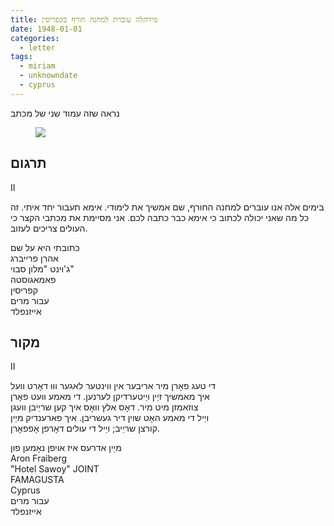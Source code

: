 ```yaml
---
title: מירהלה עוברת למחנה חורף בקפריסין
date: 1948-01-01
categories:
  - letter
tags:
  - miriam
  - unknowndate
  - cyprus
---
```


נראה שזה עמוד שני של מכתב

<figure class="half">
    <a  href="/pupko-papers/assets/images/1948-01-01-aron-fraiberg.jpg">
    <img src="/pupko-papers/assets/images/1948-01-01-aron-fraiberg.jpg"></a>
</figure>

## תרגום
II

בימים אלה אנו עוברים למחנה החורף, שם
אמשיך את לימודי. אימא תעבור
יחד איתי. זה כל מה שאני יכולה לכתוב
כי אימא כבר כתבה לכם. אני מסיימת את
מכתבי הקצר כי העולים צריכים לעזוב.

כתובתי היא על שם  
אהרן פרייברג  
ג'וינט "מלון סבוי"  
פאמאגוסטה  
קפריסין  
עבור מרים  
אייזנפלד

## מקור

II

די טעג פאָרן מיר אריבער אין ווינטער לאגער וווּ דאָרט וועל  
איך מאמשיך זיַין ויַיטערדיקן לערנען. די מאמע וועט פאָרן  
צוזאמזן מיט מיר. דאָס אלץ וואָס איך קען שריַיבן וועגן  
ויַיל די מאמע האָט שוין דיר געשריבן. איך פארענדיק מיַין  
קורצן שריַיב; ויַיל די עולים דאָרפן אָפפאָרן.

מיַין אדרעס איז אויפן נאָמען פון  
Aron Fraiberg  
"Hotel Sawoy" JOINT  
FAMAGUSTA  
Cyprus  
עבור מרים  
אייזנפלד

